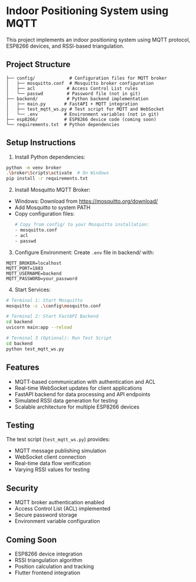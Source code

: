 # Indoor Positioning System using MQTT

This project implements an indoor positioning system using MQTT protocol, ESP8266 devices, and RSSI-based triangulation.

## Project Structure
```
├── config/             # Configuration files for MQTT broker
│   ├── mosquitto.conf  # Mosquitto broker configuration
│   ├── acl            # Access Control List rules
│   └── passwd         # Password file (not in git)
├── backend/           # Python backend implementation
│   ├── main.py       # FastAPI + MQTT integration
│   ├── test_mqtt_ws.py # Test script for MQTT and WebSocket
│   └── .env          # Environment variables (not in git)
├── esp8266/          # ESP8266 device code (coming soon)
└── requirements.txt  # Python dependencies
```

## Setup Instructions

1. Install Python dependencies:
```bash
python -m venv broker
.\broker\Scripts\activate  # On Windows
pip install -r requirements.txt
```

2. Install Mosquitto MQTT Broker:
- Windows: Download from https://mosquitto.org/download/
- Add Mosquitto to system PATH
- Copy configuration files:
  ```bash
  # Copy from config/ to your Mosquitto installation:
  - mosquitto.conf
  - acl
  - passwd
  ```

3. Configure Environment:
Create `.env` file in backend/ with:
```env
MQTT_BROKER=localhost
MQTT_PORT=1883
MQTT_USERNAME=backend
MQTT_PASSWORD=your_password
```

4. Start Services:
```bash
# Terminal 1: Start Mosquitto
mosquitto -c .\config\mosquitto.conf

# Terminal 2: Start FastAPI Backend
cd backend
uvicorn main:app --reload

# Terminal 3 (Optional): Run Test Script
cd backend
python test_mqtt_ws.py
```

## Features
- MQTT-based communication with authentication and ACL
- Real-time WebSocket updates for client applications
- FastAPI backend for data processing and API endpoints
- Simulated RSSI data generation for testing
- Scalable architecture for multiple ESP8266 devices

## Testing
The test script (`test_mqtt_ws.py`) provides:
- MQTT message publishing simulation
- WebSocket client connection
- Real-time data flow verification
- Varying RSSI values for testing

## Security
- MQTT broker authentication enabled
- Access Control List (ACL) implemented
- Secure password storage
- Environment variable configuration

## Coming Soon
- ESP8266 device integration
- RSSI triangulation algorithm
- Position calculation and tracking
- Flutter frontend integration
